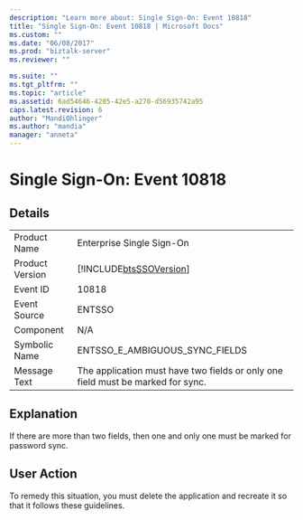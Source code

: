 ```yaml
---
description: "Learn more about: Single Sign-On: Event 10818"
title: "Single Sign-On: Event 10818 | Microsoft Docs"
ms.custom: ""
ms.date: "06/08/2017"
ms.prod: "biztalk-server"
ms.reviewer: ""

ms.suite: ""
ms.tgt_pltfrm: ""
ms.topic: "article"
ms.assetid: 6ad54646-4285-42e5-a270-d56935742a95
caps.latest.revision: 6
author: "MandiOhlinger"
ms.author: "mandia"
manager: "anneta"
---
```

# Single Sign-On: Event 10818
## Details  
  
|                 |                                                                                 |
|-----------------|---------------------------------------------------------------------------------|
|  Product Name   |                            Enterprise Single Sign-On                            |
| Product Version |           [!INCLUDE[btsSSOVersion](../includes/btsssoversion-md.md)]            |
|    Event ID     |                                      10818                                      |
|  Event Source   |                                     ENTSSO                                      |
|    Component    |                                       N/A                                       |
|  Symbolic Name  |                         ENTSSO_E_AMBIGUOUS_SYNC_FIELDS                          |
|  Message Text   | The application must have two fields or only one field must be marked for sync. |
  
## Explanation  
 If there are more than two fields, then one and only one must be marked for password sync.  
  
## User Action  
 To remedy this situation, you must delete the application and recreate it so that it follows these guidelines.
